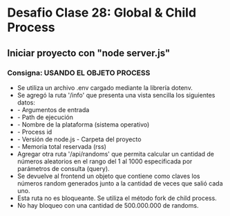 # Desafio Clase 28: Global & Child Process

## Iniciar proyecto con "node server.js"

### Consigna: USANDO EL OBJETO PROCESS

<ul>
    <li>Se utiliza un archivo .env cargado mediante la librería dotenv.</li>
    <li>Se agregó la ruta '/info' que presenta una vista sencilla los siguientes datos:
        <li>- Argumentos de entrada</li>
        <li>- Path de ejecución</li>
        <li>- Nombre de la plataforma (sistema operativo)</li>
        <li>- Process id</li>
        <li>- Versión de node.js - Carpeta del proyecto</li>
        <li>- Memoria total reservada (rss)</li>
    </li>
    <li>Agregar otra ruta '/api/randoms' que permita calcular un cantidad de números aleatorios en el rango del 1 al 1000 especificada por parámetros de consulta (query).</li>
    <li>Se devuelve al frontend un objeto que contiene como claves los números random generados junto a la cantidad de veces que salió cada uno.</li>
    <li>Esta ruta no es bloqueante. Se utiliza el método fork de child process.</li>
    <li>No hay bloqueo con una cantidad de 500.000.000 de randoms.</li>
</ul>

